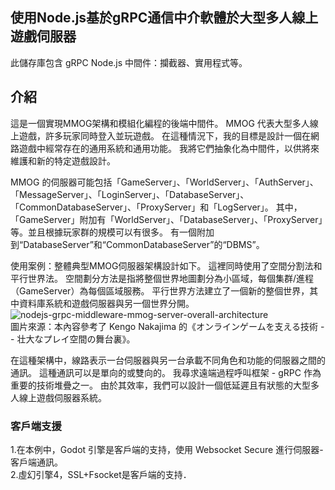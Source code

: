 ## 使用Node.js基於gRPC通信中介軟體於大型多人線上遊戲伺服器  
此儲存庫包含 gRPC Node.js 中間件：攔截器、實用程式等。
## 介紹
這是一個實現MMOG架構和模組化編程的後端中間件。 MMOG 代表大型多人線上遊戲，許多玩家同時登入並玩遊戲。 在這種情況下，我的目標是設計一個在網路遊戲中經常存在的通用系統和通用功能。 我將它們抽象化為中間件，以供將來維護和新的特定遊戲設計。


MMOG 的伺服器可能包括「GameServer」、「WorldServer」、「AuthServer」、「MessageServer」、「LoginServer」、「DatabaseServer」、「CommonDatabaseServer」、「ProxyServer」和「LogServer」。 其中，「GameServer」附加有「WorldServer」、「DatabaseServer」、「ProxyServer」等。並且根據玩家群的規模可以有很多。 有一個附加到“DatabaseServer”和“CommonDatabaseServer”的“DBMS”。

  
使用案例：整體典型MMOG伺服器架構設計如下。 這裡同時使用了空間分割法和平行世界法。 空間劃分方法是指將整個世界地圖劃分為小區域，每個集群/進程（GameServer）為每個區域服務。 平行世界方法建立了一個新的整個世界，其中資料庫系統和遊戲伺服器與另一個世界分開。  
![nodejs-grpc-middleware-mmog-server-overall-architecture](https://github.com/cloudchentrial/nodejs-gRPC-middleware-mmog-server/assets/31240078/d53bb7c3-cb0f-4c60-bdbc-276661242680)  
圖片來源：本內容參考了 Kengo Nakajima 的《オンラインゲームを支える技術 -- 壮大なプレイ空間の舞台裏》。

  
在這種架構中，線路表示一台伺服器與另一台承載不同角色和功能的伺服器之間的通訊。 這種通訊可以是單向的或雙向的。 我尋求遠端過程呼叫框架 - gRPC 作為重要的技術堆疊之一。 由於其效率，我們可以設計一個低延遲且有狀態的大型多人線上遊戲伺服器系統。

### 客戶端支援
  1.在本例中，Godot 引擎是客戶端的支持，使用 Websocket Secure 進行伺服器-客戶端通訊。  
  2.虛幻引擎4，SSL+Fsocket是客戶端的支持．




